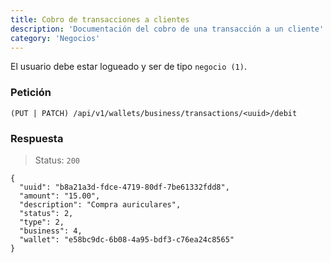 ```yaml
---
title: Cobro de transacciones a clientes
description: 'Documentación del cobro de una transacción a un cliente'
category: 'Negocios'
---
```

<alert type="warning">

El usuario debe estar logueado y ser de tipo `negocio (1)`.

</alert>

<code-block label="Bash" active>

### Petición

```
(PUT | PATCH) /api/v1/wallets/business/transactions/<uuid>/debit
```

### Respuesta

> Status: `200`

```
{
  "uuid": "b8a21a3d-fdce-4719-80df-7be61332fdd8",
  "amount": "15.00",
  "description": "Compra auriculares",
  "status": 2,
  "type": 2,
  "business": 4,
  "wallet": "e58bc9dc-6b08-4a95-bdf3-c76ea24c8565"
}
```


</code-block>
